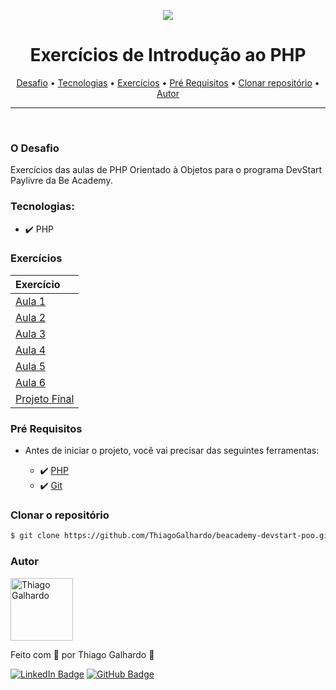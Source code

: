 <p align="center">
   <img src="https://www.beacademy.com.br/wp-content/uploads/2019/11/Logo-Topo.png" /> 
</p>

<h1 align="center">Exercícios de Introdução ao PHP</h1>
<p align="center">
 <a href="#o-desafio">Desafio</a> •
 <a href="#tecnologias">Tecnologias</a> •
 <a href="#exercícios">Exercícios</a> •
 <a href="#pré-requisitos">Pré Requisitos</a> •
 <a href="#clonar-o-repositório">Clonar repositório</a> •
 <a href="#autor">Autor</a>
</p>

---

<br>

### O Desafio

Exercícios das aulas de PHP Orientado à Objetos para o programa DevStart Paylivre da Be Academy.


### Tecnologias:
- ✔️ PHP

### Exercícios

| Exercício
| :------------------------- | 
| [Aula 1](./modulo02/aula01) 
| [Aula 2](./modulo02/aula02)  
| [Aula 3](./modulo02/aula03)  
| [Aula 4](./modulo02/aula04) 
| [Aula 5](./modulo02/aula05)  
| [Aula 6](./modulo02/aula06)  
| [Projeto Final](./modulo02/projeto-final)  



### Pré Requisitos

- Antes de iniciar o projeto, você vai precisar das seguintes ferramentas:

  - ✔️ [PHP](https://www.php.net/manual/pt_BR/install.php)
  - ✔️ [Git](https://git-scm.com/)

### Clonar o repositório

```bash
$ git clone https://github.com/ThiagoGalhardo/beacademy-devstart-poo.git
```


### Autor

<img alt="Thiago Galhardo" title="Thiago Galhardo" src="https://avatars.githubusercontent.com/u/70352885?v=4" height="100" width="100" />

Feito com 💜 por Thiago Galhardo 👋

[![LinkedIn Badge](https://img.shields.io/badge/-Thiago_Galhardo-blue?style=flat-square&logo=Linkedin&logoColor=white&link=https://www.linkedin.com/in/thgalhardo/)](https://www.linkedin.com/in/thgalhardo/)
[![GitHub Badge](https://img.shields.io/badge/-Thiago_Galhardo-gray?style=flat-square&logo=GitHub&logoColor=white&link=https://github.com/ThiagoGalhardo/)](https://github.com/thiagogalhardo/)
  
